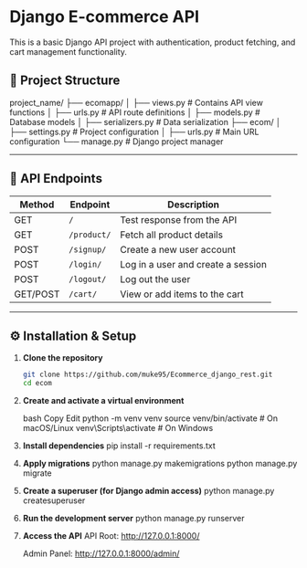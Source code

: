 # Django E-commerce API

This is a basic Django API project with authentication, product fetching, and cart management functionality.

## 📂 Project Structure

project_name/
├── ecomapp/
│ ├── views.py # Contains API view functions
│ ├── urls.py # API route definitions
│ ├── models.py # Database models
│ ├── serializers.py # Data serialization
├── ecom/
│ ├── settings.py # Project configuration
│ ├── urls.py # Main URL configuration
└── manage.py # Django project manager



---

## 📌 API Endpoints

| Method | Endpoint      | Description |
|--------|--------------|-------------|
| GET    | `/`           | Test response from the API |
| GET    | `/product/`   | Fetch all product details |
| POST   | `/signup/`    | Create a new user account |
| POST   | `/login/`     | Log in a user and create a session |
| POST   | `/logout/`    | Log out the user |
| GET/POST | `/cart/`   | View or add items to the cart |

---

## ⚙️ Installation & Setup

1. **Clone the repository**
   ```bash
   git clone https://github.com/muke95/Ecommerce_django_rest.git
   cd ecom


2. **Create and activate a virtual environment**

    bash
    Copy
    Edit
    python -m venv venv
    source venv/bin/activate      # On macOS/Linux
    venv\Scripts\activate         # On Windows

3.  **Install dependencies**
    pip install -r requirements.txt

4.  **Apply migrations**
    python manage.py makemigrations
    python manage.py migrate

5.  **Create a superuser (for Django admin access)**
    python manage.py createsuperuser

6.  **Run the development server**
    python manage.py runserver
7.  **Access the API**
    API Root: http://127.0.0.1:8000/

    Admin Panel: http://127.0.0.1:8000/admin/




